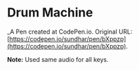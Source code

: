 # Drum Machine
 _A Pen created at CodePen.io. Original URL: [https://codepen.io/sundhar/pen/bXppzp](https://codepen.io/sundhar/pen/bXppzp).

**Note:** Used same audio for all keys. 